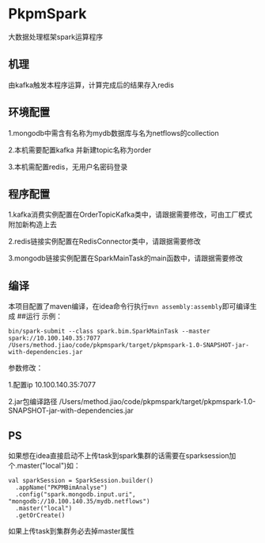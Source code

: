 # PkpmSpark
大数据处理框架spark运算程序
## 机理
由kafka触发本程序运算，计算完成后的结果存入redis
## 环境配置
1.mongodb中需含有名称为mydb数据库与名为netflows的collection

2.本机需要配置kafka 并新建topic名称为order

3.本机需配置redis，无用户名密码登录
## 程序配置
1.kafka消费实例配置在OrderTopicKafka类中，请跟据需要修改，可由工厂模式附加新构造上去

2.redis链接实例配置在RedisConnector类中，请跟据需要修改

3.mongodb链接实例配置在SparkMainTask的main函数中，请跟据需要修改
## 编译
本项目配置了maven编译，在idea命令行执行`mvn assembly:assembly`即可编译生成
##运行
示例：
```
bin/spark-submit --class spark.bim.SparkMainTask --master spark://10.100.140.35:7077 /Users/method.jiao/code/pkpmspark/target/pkpmspark-1.0-SNAPSHOT-jar-with-dependencies.jar
```
参数修改：

1.配置ip 10.100.140.35:7077

2.jar包编译路径 /Users/method.jiao/code/pkpmspark/target/pkpmspark-1.0-SNAPSHOT-jar-with-dependencies.jar

## PS
如果想在idea直接启动不上传task到spark集群的话需要在sparksession加个.master("local")如：
```
val sparkSession = SparkSession.builder()
  .appName("PKPMBimAnalyse")
  .config("spark.mongodb.input.uri", "mongodb://10.100.140.35/mydb.netflows")
  .master("local")
  .getOrCreate()
```
如果上传task到集群务必去掉master属性